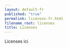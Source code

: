 ```yaml
---
layout: default-fr
published: "true"
permalink: licenses-fr.html
filename_root: licenses
title: Licenses
---
```


Licenses ici
